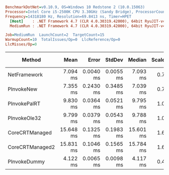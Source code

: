 ``` ini

BenchmarkDotNet=v0.10.9, OS=Windows 10 Redstone 2 (10.0.15063)
Processor=Intel Core i5-2500K CPU 3.30GHz (Sandy Bridge), ProcessorCount=4
Frequency=14318180 Hz, Resolution=69.8413 ns, Timer=HPET
  [Host]    : .NET Framework 4.7 (CLR 4.0.30319.42000), 64bit RyuJIT-v4.7.2102.0
  MediumRun : .NET Framework 4.7 (CLR 4.0.30319.42000), 64bit RyuJIT-v4.7.2102.0

Job=MediumRun  LaunchCount=2  TargetCount=15  
WarmupCount=10  TotalIssues/Op=0  LlcReference/Op=0  
LlcMisses/Op=0  

```
 |          Method |      Mean |     Error |    StdDev |    Median | Scaled | ScaledSD |     Gen 0 |  Allocated | Mispredict rate | BranchInstructions/Op | CacheMisses/Op | BranchMispredictions/Op | BranchInstructionRetired/Op |
 |---------------- |----------:|----------:|----------:|----------:|-------:|---------:|----------:|-----------:|----------------:|----------------------:|---------------:|------------------------:|----------------------------:|
 |    NetFramework |  7.094 ms | 0.0040 ms | 0.0055 ms |  7.093 ms |   0.72 |     0.00 |         - |        0 B |          5,08 % |               1422389 |            530 |                   72282 |                     1422389 |
 |      PInvokeNew |  7.355 ms | 0.2430 ms | 0.3485 ms |  7.039 ms |   0.75 |     0.04 |         - |        0 B |          2,51 % |                505995 |            178 |                   12717 |                      505995 |
 |    PInvokePalRT |  9.830 ms | 0.0364 ms | 0.0521 ms |  9.795 ms |   1.00 |     0.01 |         - |        0 B |          3,49 % |                561056 |            219 |                   19579 |                      561056 |
 |    PInvokeOle32 |  9.799 ms | 0.0379 ms | 0.0543 ms |  9.788 ms |   1.00 |     0.00 |         - |        0 B |          3,56 % |                242816 |            290 |                    8649 |                      242820 |
 |  CoreCRTManaged | 15.648 ms | 0.1325 ms | 0.1983 ms | 15.601 ms |   1.60 |     0.02 | 4406.2500 | 13898032 B |          2,13 % |                870116 |           1005 |                   18505 |                      870116 |
 | CoreCRTManaged2 | 15.831 ms | 0.1046 ms | 0.1565 ms | 15.784 ms |   1.62 |     0.02 |         - |        0 B |          1,62 % |               3179697 |           1250 |                   51436 |                     3179697 |
 |    PInvokeDummy |  4.122 ms | 0.0065 ms | 0.0098 ms |  4.117 ms |   0.42 |     0.00 |         - |        0 B |          0,05 % |               1222105 |            174 |                     573 |                     1222105 |
